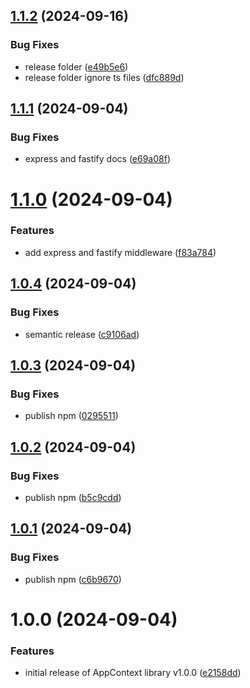 ## [1.1.2](https://github.com/echaoeoen/app-context/compare/v1.1.1...v1.1.2) (2024-09-16)


### Bug Fixes

* release folder ([e49b5e6](https://github.com/echaoeoen/app-context/commit/e49b5e612e3efa56e45912af420f9d689a5f0fd1))
* release folder ignore ts files ([dfc889d](https://github.com/echaoeoen/app-context/commit/dfc889dd49e4210893acb5eebf19d4a4e0ba253f))

## [1.1.1](https://github.com/echaoeoen/app-context/compare/v1.1.0...v1.1.1) (2024-09-04)


### Bug Fixes

* express and fastify docs ([e69a08f](https://github.com/echaoeoen/app-context/commit/e69a08f4c5315b3c4f806565157275d6a3c6a114))

# [1.1.0](https://github.com/echaoeoen/app-context/compare/v1.0.4...v1.1.0) (2024-09-04)


### Features

* add express and fastify middleware ([f83a784](https://github.com/echaoeoen/app-context/commit/f83a78491557f6c7b2a5073ef03ebc1c0db450e4))

## [1.0.4](https://github.com/echaoeoen/app-context/compare/v1.0.3...v1.0.4) (2024-09-04)


### Bug Fixes

* semantic release ([c9106ad](https://github.com/echaoeoen/app-context/commit/c9106adc996a4630eb8b64a03119053ab0eefc3a))

## [1.0.3](https://github.com/echaoeoen/app-context/compare/v1.0.2...v1.0.3) (2024-09-04)


### Bug Fixes

* publish npm ([0295511](https://github.com/echaoeoen/app-context/commit/02955112bb106fb8d9130534c3ac7e31e7f5c1e8))

## [1.0.2](https://github.com/echaoeoen/app-context/compare/v1.0.1...v1.0.2) (2024-09-04)


### Bug Fixes

* publish npm ([b5c9cdd](https://github.com/echaoeoen/app-context/commit/b5c9cdd8d0790706e5d1f34b2b4e99982568f633))

## [1.0.1](https://github.com/echaoeoen/app-context/compare/v1.0.0...v1.0.1) (2024-09-04)


### Bug Fixes

* publish npm ([c6b9670](https://github.com/echaoeoen/app-context/commit/c6b967055c7e94c102b9d1fcbe190eb61524499c))

# 1.0.0 (2024-09-04)


### Features

* initial release of AppContext library v1.0.0 ([e2158dd](https://github.com/echaoeoen/app-context/commit/e2158dd78311ccb3cfe7d4fbf6925067f6b19c86))
